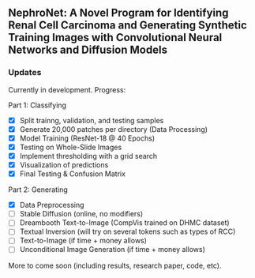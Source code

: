 ## NephroNet: A Novel Program for Identifying Renal Cell Carcinoma and Generating Synthetic Training Images with Convolutional Neural Networks and Diffusion Models

### Updates
Currently in development. Progress:

Part 1: Classifying
- [x] Split trainng, validation, and testing samples
- [x] Generate 20,000 patches per directory (Data Processing)
- [x] Model Training (ResNet-18 @ 40 Epochs)
- [x] Testing on Whole-Slide Images
- [x] Implement thresholding with a grid search
- [x] Visualization of predictions
- [x] Final Testing & Confusion Matrix

Part 2: Generating
- [x] Data Preprocessing
- [ ] Stable Diffusion (online, no modifiers)
- [ ] Dreambooth Text-to-Image (CompVis trained on DHMC dataset)
- [ ] Textual Inversion (will try on several tokens such as types of RCC)
- [ ] Text-to-Image (if time + money allows)
- [ ] Unconditional Image Generation (if time + money allows)

More to come soon (including results, research paper, code, etc).
